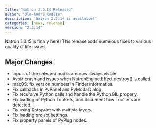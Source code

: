 ```yaml
---
title: "Natron 2.3.14 Released"
author: "Ole-André Rodlie"
description: "Natron 2.3.14 is available!"
categories: [news, release]
version: "2.3.14"
---
```


Natron 2.3.15 is finally here!  This release adds numerous fixes to various quality of life issues.

## Major Changes
- Inputs of the selected nodes are now always visible.
- Avoid crash and issues when NatronEngine.Effect.destroy() is called.
- macOS: fix version numbers in Finder information.
- Fix callbacks in PyPanel and PyModalDialog.
- Fix recursive Python calls and handle the Python GIL properly.
- Fix loading of Python Toolsets, and document how Toolsets are detected.
- Fix using Rotopaint with multiple layers.
- Fix loading project settings.
- Fix property panels of PyPlug nodes.
